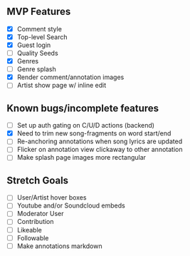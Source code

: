 ## MVP Features
- [X] Comment style
- [X] Top-level Search
- [X] Guest login
- [ ] Quality Seeds
- [X] Genres
- [ ] Genre splash
- [X] Render comment/annotation images
- [ ] Artist show page w/ inline edit

## Known bugs/incomplete features
- [ ] Set up auth gating on C/U/D actions (backend)
- [X] Need to trim new song-fragments on word start/end
- [ ] Re-anchoring annotations when song lyrics are updated
- [ ] Flicker on annotation view clickaway to other annotation
- [ ] Make splash page images more rectangular

## Stretch Goals

- [ ] User/Artist hover boxes
- [ ] Youtube and/or Soundcloud embeds
- [ ] Moderator User
- [ ] Contribution
- [ ] Likeable
- [ ] Followable
- [ ] Make annotations markdown
